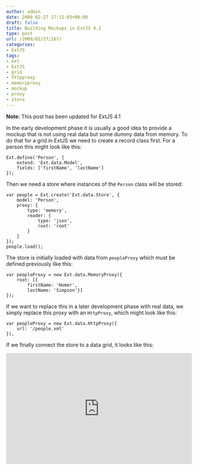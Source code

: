 ```yaml
---
author: admin
date: 2009-02-27 17:15:03+00:00
draft: false
title: Building Mockups in ExtJS 4.1
type: post
url: /2009/02/27/167/
categories:
- ExtJS
tags:
- ext
- ExtJS
- grid
- httpproxy
- memoryproxy
- mockup
- proxy
- store
---
```


**Note:** This post has been updated for ExtJS 4.1

In the early development phase it is usually a good idea to provide a mockup that is not using real data but some dummy data from memory. To do that for a grid in ExtJS we need to create a record class first. For a person this might look like this:


    
    
    Ext.define('Person', {
        extend: 'Ext.data.Model',
        fields: ['firstName', 'lastName']
    });
    



Then we need a store where instances of the `Person` class will be stored:


    
    
    var people = Ext.create('Ext.data.Store', {
        model: 'Person',
        proxy: {
            type: 'memory',
            reader: {
                type: 'json',
                root: 'root'
            }
        }
    });
    people.load();
    



The store is initially loaded with data from `peopleProxy` which must be defined previously like this:

    
    
    var peopleProxy = new Ext.data.MemoryProxy({
        root: [{
            firstName: 'Homer',
            lastName: 'Simpson'}]
    });
    



If we want to replace this in a later development phase with real data, we simply replace this proxy with an `HttpProxy`, which might look like this:

    
    
    var peopleProxy = new Ext.data.HttpProxy({
        url: '/people.xml'
    }),
    



If we finally connect the store to a data grid, it looks like this:

<iframe src="http://jsfiddle.net/marcusschiesser/5QRcB/5/embedded/" style="width: 100%; height: 300px" allowfullscreen="allowfullscreen" frameborder="0"></iframe>
